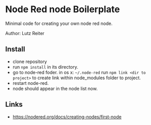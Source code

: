 # Node Red node Boilerplate

Minimal code for creating your own node red node.

Author: Lutz Reiter

## Install

* clone repository
* run `npm install` in its directory.
* go to node-red foder. in os x: `~/.node-red` run `npm link <dir to project>` to create link within node_modules folder to project.
* restart node-red.
* node should appear in the node list now.


## Links

* https://nodered.org/docs/creating-nodes/first-node
